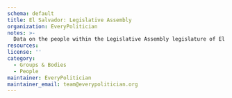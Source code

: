 ```yaml
---
schema: default
title: El Salvador: Legislative Assembly
organization: EveryPolitician
notes: >-
  Data on the people within the Legislative Assembly legislature of El Salvador.
resources:
license: ''
category:
  - Groups & Bodies
  - People
maintainer: EveryPolitician
maintainer_email: team@everypolitician.org
---
```

